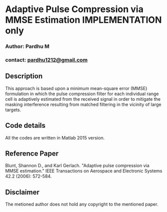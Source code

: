 Adaptive Pulse Compression via MMSE Estimation IMPLEMENTATION only
==================================

### Author: Pardhu M
### contact: pardhu1212@gmail.com


## Description
This approach is based upon a minimum mean-square error (MMSE) formulation in which the pulse compression filter for each individual range cell is adaptively estimated from the received signal in order to mitigate the masking interference resulting from matched filtering in the vicinity of large targets. 

## Code details

All the codes are written in Matlab 2015 version.

## Reference Paper

Blunt, Shannon D., and Karl Gerlach. "Adaptive pulse compression via MMSE estimation." IEEE Transactions on Aerospace and Electronic Systems 42.2 (2006): 572-584.

## Disclaimer

The metioned author does not hold any copyright to the mentioned paper.
